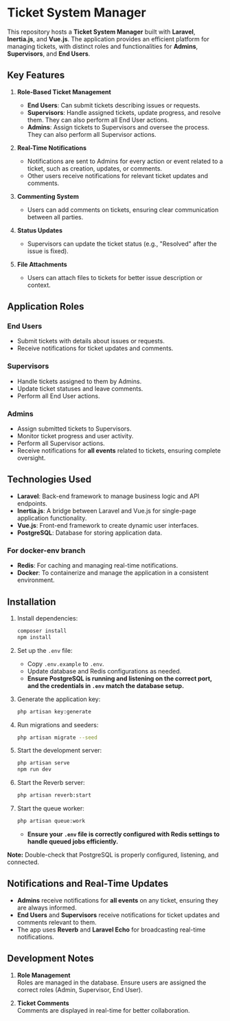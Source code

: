 # Ticket System Manager  

This repository hosts a **Ticket System Manager** built with **Laravel**, **Inertia.js**, and **Vue.js**. The application provides an efficient platform for managing tickets, with distinct roles and functionalities for **Admins**, **Supervisors**, and **End Users**.  

## Key Features  

1. **Role-Based Ticket Management**  
   - **End Users**: Can submit tickets describing issues or requests.  
   - **Supervisors**: Handle assigned tickets, update progress, and resolve them. They can also perform all End User actions.  
   - **Admins**: Assign tickets to Supervisors and oversee the process. They can also perform all Supervisor actions.  

2. **Real-Time Notifications**  
   - Notifications are sent to Admins for every action or event related to a ticket, such as creation, updates, or comments.  
   - Other users receive notifications for relevant ticket updates and comments.  

3. **Commenting System**  
   - Users can add comments on tickets, ensuring clear communication between all parties.  

4. **Status Updates**  
   - Supervisors can update the ticket status (e.g., "Resolved" after the issue is fixed).  

5. **File Attachments**  
   - Users can attach files to tickets for better issue description or context.

## Application Roles  

### **End Users**  
- Submit tickets with details about issues or requests.  
- Receive notifications for ticket updates and comments.  

### **Supervisors**  
- Handle tickets assigned to them by Admins.  
- Update ticket statuses and leave comments.  
- Perform all End User actions.  

### **Admins**  
- Assign submitted tickets to Supervisors.  
- Monitor ticket progress and user activity.  
- Perform all Supervisor actions.  
- Receive notifications for **all events** related to tickets, ensuring complete oversight.  

## Technologies Used  

- **Laravel**: Back-end framework to manage business logic and API endpoints.  
- **Inertia.js**: A bridge between Laravel and Vue.js for single-page application functionality.  
- **Vue.js**: Front-end framework to create dynamic user interfaces.  
- **PostgreSQL**: Database for storing application data. 

### For docker-env branch
- **Redis**: For caching and managing real-time notifications.  
- **Docker**: To containerize and manage the application in a consistent environment.  

## Installation  

1. Install dependencies:  
   ```bash
   composer install
   npm install
   ```  

2. Set up the `.env` file:  
   - Copy `.env.example` to `.env`.  
   - Update database and Redis configurations as needed.  
   - **Ensure PostgreSQL is running and listening on the correct port, and the credentials in `.env` match the database setup.**  

3. Generate the application key:  
   ```bash
   php artisan key:generate
   ```  

4. Run migrations and seeders:  
   ```bash
   php artisan migrate --seed
   ```  

5. Start the development server:  
   ```bash
   php artisan serve
   npm run dev
   ```  

6. Start the Reverb server:  
   ```bash
   php artisan reverb:start
   ```  

7. Start the queue worker:  
   ```bash
   php artisan queue:work
   ```  
   - **Ensure your `.env` file is correctly configured with Redis settings to handle queued jobs efficiently.**  

**Note:** Double-check that PostgreSQL is properly configured, listening, and connected.

## Notifications and Real-Time Updates  

- **Admins** receive notifications for **all events** on any ticket, ensuring they are always informed.  
- **End Users** and **Supervisors** receive notifications for ticket updates and comments relevant to them.  
- The app uses **Reverb** and **Laravel Echo** for broadcasting real-time notifications.  

## Development Notes  

1. **Role Management**  
   Roles are managed in the database. Ensure users are assigned the correct roles (Admin, Supervisor, End User).  

2. **Ticket Comments**  
   Comments are displayed in real-time for better collaboration. 